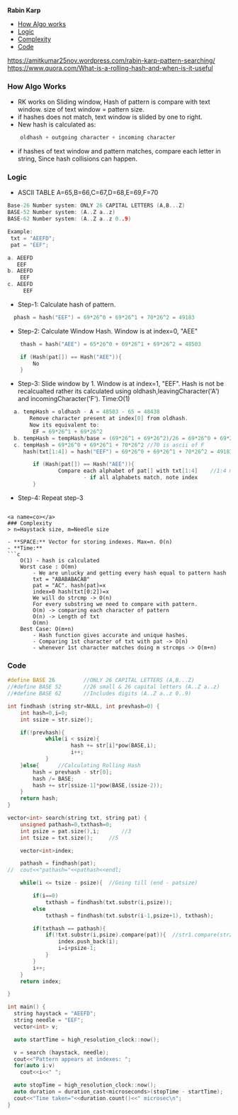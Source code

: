 **Rabin Karp**
- [How Algo works](#h)
- [Logic](#l)
- [Complexity](#co)
- [Code](#c)

https://amitkumar25nov.wordpress.com/rabin-karp-pattern-searching/	
https://www.quora.com/What-is-a-rolling-hash-and-when-is-it-useful

<a name=h></a>
### How Algo Works
- RK works on Sliding window, Hash of pattern is compare with text window. size of text window = pattern size.
- if hashes does not match, text window is slided by one to right.
- New hash is calculated as:
```c
 	oldhash + outgoing character + incoming character
```
- if hashes of text window and pattern matches, compare each letter in string, Since hash collisions can happen.

<a name=l></a>
### Logic
- ASCII TABLE A=65,B=66,C=67,D=68,E=69,F=70
```c
Base-26 Number system: ONLY 26 CAPITAL LETTERS (A,B...Z)
BASE-52 Number system: (A..Z a..z)
BASE-62 Number system: (A..Z a..z 0..9)

Example:
 txt = "AEEFD";
 pat = "EEF";

a. AEEFD 
   EEF
b. AEEFD
    EEF
c. AEEFD
     EEF
```
- Step-1: Calculate hash of pattern. 
```c
  phash = hash("EEF") = 69*26^0 + 69*26^1 + 70*26^2 = 49183
```     	
- Step-2: Calculate Window Hash. Window is at index=0, "AEE"
```c
	thash = hash("AEE") = 65*26^0 + 69*26^1 + 69*26^2 = 48503

	if (Hash(pat[]) == Hash("AEE")){
		No
	}
```
- Step-3: Slide window by 1. Window is at index=1, "EEF". Hash is not be recalcualted rather its calculated using oldhash,leavingCharacter('A') and incomingCharacter('F'). Time:O(1)
```c
  a. tempHash = oldhash - A = 48503 - 65 = 48438
	   Remove character present at index[0] from oldhash.
	   Now its equivalent to:
	   	EF = 69*26^1 + 69*26^2
  b. tempHash = tempHash/base = (69*26^1 + 69*26^2)/26 = 69*26^0 + 69*26^1
  c. tempHash = 69*26^0 + 69*26^1 + 70*26^2	//70 is ascii of F
     hash(txt[1:4]) = hash("EEF") = 69*26^0 + 69*26^1 + 70*26^2 = 49183

        if (Hash(pat[]) == Hash("AEE")){
                Compare each alphabet of pat[] with txt[1:4]    //1:4 means 1,2,3
                        - if all alphabets match, note index
        }
```	
- Step-4: Repeat step-3
```

<a name=co></a>
### Complexity
> n=Haystack size, m=Needle size

- **SPACE:** Vector for storing indexes. Max=n. O(n)
- **Time:**
```c
	O(1) - hash is calculated
	Worst case : O(mn)
		- We are unlucky and getting every hash equal to pattern hash
		txt = "ABABABACAB"
		pat = "AC". hash(pat)=x
		index=0 hash(txt[0:2])=x
		We will do strcmp -> O(n)
		For every substring we need to compare with pattern.
		O(m) -> comparing each character of pattern
		O(n) -> Length of txt
		O(mn)
	Best Case: O(m+n)
		- Hash function gives accurate and unique hashes.
		- Comparing 1st character of txt with pat -> O(n)
		- whenever 1st character matches doing m strcmps -> O(m+n)
```

<a name=c></a>
### Code
```cpp
#define BASE 26			//ONLY 26 CAPITAL LETTERS (A,B...Z)
//#define BASE 52		//26 small & 26 capital letters (A..Z a..z)
//#define BASE 62		//Includes digits (A..Z a..z 0..9)

int findhash (string str=NULL, int prevhash=0) {
	int hash=0,i=0;
	int ssize = str.size();

	if(!prevhash){
	        while(i < ssize){
        	        hash += str[i]*pow(BASE,i);
        	        i++;
        	}
	}else{		//Calculating Rolling Hash
		hash = prevhash - str[0];
		hash /= BASE;
		hash += str[ssize-1]*pow(BASE,(ssize-2)); 
	}
	return hash;
}

vector<int> search(string txt, string pat) {
	unsigned pathash=0,txthash=0;
	int psize = pat.size(),i;		//3
	int tsize = txt.size();		//5

	vector<int>index;

	pathash = findhash(pat);
//	cout<<"pathash="<<pathash<<endl;

	while(i <= tsize - psize){	//Going till (end - patsize)

		if(i==0)
			txthash = findhash(txt.substr(i,psize));
		else
			txthash = findhash(txt.substr(i-1,psize+1), txthash);

		if(txthash == pathash){
			if(!txt.substr(i,psize).compare(pat)){	//str1.compare(str2)
				index.push_back(i);
				i=i+psize-1;
			}
		}
		i++;
	}
	return index;

}

int main() {
  string haystack = "AEEFD";
  string needle = "EEF";
  vector<int> v;

  auto startTime = high_resolution_clock::now();

  v = search (haystack, needle);
  cout<<"Pattern appears at indexes: ";
  for(auto i:v)
    cout<<i<<" ";

  auto stopTime = high_resolution_clock::now();
  auto duration = duration_cast<microseconds>(stopTime - startTime);
  cout<<"Time taken="<<duration.count()<<" microsec\n";	
}
```
